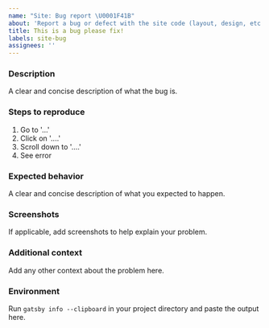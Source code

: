 ```yaml
---
name: "Site: Bug report \U0001F41B"
about: 'Report a bug or defect with the site code (layout, design, etc.)!'
title: This is a bug please fix!
labels: site-bug
assignees: ''
---
```


<!-- Please fill out each section below, otherwise, your issue will be closed. This info allows Gatsby maintainers to diagnose (and fix!) your issue as quickly as possible.

** Check for existing issues**

Before opening a new issue, please search existing issues: https://github.com/newrelic/docs-website/issues -->

### Description

A clear and concise description of what the bug is.

### Steps to reproduce

1. Go to '...'
2. Click on '....'
3. Scroll down to '....'
4. See error

### Expected behavior

A clear and concise description of what you expected to happen.

### Screenshots

If applicable, add screenshots to help explain your problem.

### Additional context

Add any other context about the problem here.

### Environment

Run `gatsby info --clipboard` in your project directory and paste the output here.
